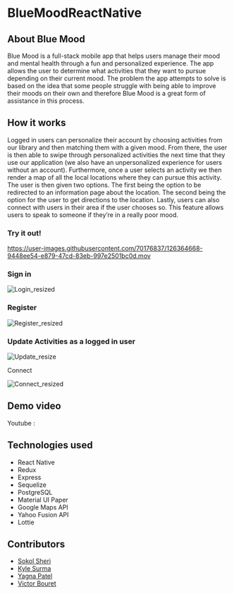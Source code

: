 

# BlueMoodReactNative

## About Blue Mood

Blue Mood is a full-stack mobile app that helps users manage their mood and mental health through a fun and personalized experience. The app allows the user to determine what activities that they want to pursue depending on their current mood. The problem the app attempts to solve is based on the idea that some people struggle with being able to improve their moods on their own and therefore Blue Mood is a great form of assistance in this process.

## How it works

Logged in users can personalize their account by choosing activities from our library and then matching them with a given mood. From there, the user is then able to swipe through personalized activities the next time that they use our application (we also have an unpersonalized experience for users without an account). Furthermore, once a user selects an activity we then render a map of all the local locations where they can pursue this activity. The user is then given two options. The first being the option to be redirected to an information page about the location. The second being the option for the user to get directions to the location. Lastly, users can also connect with users in their area if the user chooses so. This feature allows users to speak to someone if they’re in a really poor mood.

### Try it out!

https://user-images.githubusercontent.com/70176837/126364668-9448ee54-e879-47cd-83eb-997e2501bc0d.mov

### Sign in

![Login_resized](https://user-images.githubusercontent.com/70176837/126372919-789bcb76-1836-4d52-b470-1459c7894f48.png)

### Register

![Register_resized](https://user-images.githubusercontent.com/70176837/126372957-84efbe0f-2cb9-41af-9ab8-226e4fefcebf.png)

### Update Activities as a logged in user

![Update_resize](https://user-images.githubusercontent.com/70176837/126372851-92ffcd6f-eec6-4bc2-a6ae-9e810dbf2c16.png)

Connect

![Connect_resized](https://user-images.githubusercontent.com/70176837/126372801-bc31e4b6-b17f-448f-9caf-33a23d70914f.png)


## Demo video

Youtube :

## Technologies used

- React Native
- Redux
- Express
- Sequelize
- PostgreSQL
- Material UI Paper
- Google Maps API
- Yahoo Fusion API
- Lottie

## Contributors

- [Sokol Sheri](https://github.com/SokolSheri)
- [Kyle Surma](https://github.com/kylesurma)
- [Yagna Patel](https://github.com/yagna11)
- [Victor Bouret](https://github.com/Vicbouret)


